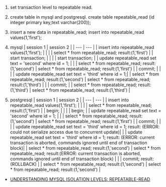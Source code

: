 1. set transaction level to repeatable read.
2. create table in mysql and postgresql.
create table repeatable_read (id integer primary key,text varchar(200));

3. insert a new data in repeatable_read;
insert into repeatable_read values(1,'first');

4. mysql 
    | session 1 | session 2 |
    | --- | --- |
    | insert into repeatable_read values(1,'first');           |                                                        |
    |                                                          | select * from repeatable_read; result:(1,'first')      |
    | start transaction;                                       |                                                        |
    |                                                          | start transaction;                                     |
    | update repeatable_read set text = 'second' where id = 1; |                                                        |
    | select * from repeatable_read; result:(1,'second')       | select * from repeatable_read; result:(1,'first')      |
    | commit;                                                  |                                                        |
    |                                                          | update repeatable_read set text = 'third' where id = 1;|
    | select * from repeatable_read; result:(1,'second')       | select * from repeatable_read; result:(1,'third')      |
    |                                                          | commit;                                                |
    | select * from repeatable_read; result:(1,'third')        | select * from repeatable_read; result:(1,'third')      |

5. postgresql
    | session 1 | session 2 |
    | --- | --- |
    | insert into repeatable_read values(1,'first');           |                                                        |
    |                                                          | select * from repeatable_read; result:(1,'first')      |
    | begin;                                                   |                                                        |
    |                                                          | begin;                                                 |
    | update repeatable_read set text = 'second' where id = 1; |                                                        |
    | select * from repeatable_read; result:(1,'second')       | select * from repeatable_read; result:(1,'first')      |
    | commit;                                                  |                                                        |
    |                                                          | update repeatable_read set text = 'third' where id = 1; result: (ERROR:  could not serialize access due to concurrent update)|
    |                                                          | update repeatable_read set text = 'third' where id = 1; result: (ERROR:  current transaction is aborted, commands ignored until end of transaction block)|
    | select * from repeatable_read; result:(1,'second')       | select * from repeatable_read; result:(ERROR:  current transaction is aborted, commands ignored until end of transaction block)      |
    |                                                          | commit; result: (ROLLBACK)                             |
    | select * from repeatable_read; result:(1,'second')       | select * from repeatable_read; result:(1,'second')     |


- [UNDERSTANDING MYSQL ISOLATION LEVELS: REPEATABLE-READ](https://blog.pythian.com/understanding-mysql-isolation-levels-repeatable-read/)